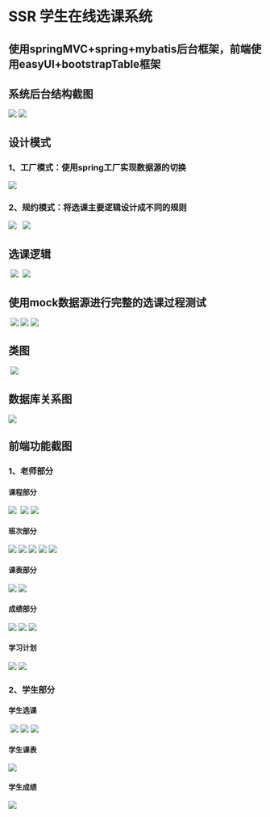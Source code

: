 # SSR 学生在线选课系统
## 使用springMVC+spring+mybatis后台框架，前端使用easyUI+bootstrapTable框架
##
## 系统后台结构截图
  ![](screenshot/code/daimajiegou1.png)
  ![](screenshot/code/daimajiegou2.png)
##  
## 设计模式
### 1、工厂模式：使用spring工厂实现数据源的切换  
   ![](screenshot/code/qiehuanshujuyuan.png)
### 2、规约模式：将选课主要逻辑设计成不同的规则
   ![](screenshot/code/guiyue.png)
   ![](screenshot/code/guiyue1.png)
## 选课逻辑
  ![](screenshot/code/xuankeluoji1.png)
  ![](screenshot/code/xuankeluoji2.png)
## 使用mock数据源进行完整的选课过程测试
  ![](screenshot/code/test1.png)
  ![](screenshot/code/test2.png)
  ![](screenshot/code/test3.png)
## 类图
  ![](screenshot/code/uml.png)
## 数据库关系图
  ![](screenshot/code/er.png)
## 前端功能截图
### 1、老师部分
#### 课程部分
  ![](screenshot/teacher/courseManager.png)
  ![](screenshot/teacher/addCourse.png)
  ![](screenshot/teacher/addCourse1.png)
#### 班次部分
  ![](screenshot/teacher/sectionManager.png)
  ![](screenshot/teacher/enrollStudent.png)
  ![](screenshot/teacher/addSection.png)
  ![](screenshot/teacher/addSection1.png)
  ![](screenshot/teacher/editSection.png)
#### 课表部分
  ![](screenshot/teacher/addTeach.png)
  ![](screenshot/teacher/teacherSchedule.png)
#### 成绩部分
  ![](screenshot/teacher/appointGeade1.png)
  ![](screenshot/teacher/appointGrade2.png)
  ![](screenshot/teacher/appointGrade3.png)
#### 学习计划
  ![](screenshot/teacher/planOfStudy.png)
  ![](screenshot/teacher/addPlan.png)
### 2、学生部分
#### 学生选课
  ![](screenshot/student/selectCourse.png)
  ![](screenshot/student/selectCourseSec.png)
  ![](screenshot/student/selectCourseFalse.png)
#### 学生课表
  ![](screenshot/student/studentSchedule.png)
#### 学生成绩
  ![](screenshot/student/transcript.png)
   
